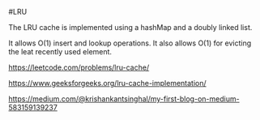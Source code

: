 #LRU

The LRU cache is implemented using a hashMap and a doubly linked list.  

It allows O(1) insert and lookup operations. It also allows O(1) for evicting the leat recently used element.

https://leetcode.com/problems/lru-cache/

https://www.geeksforgeeks.org/lru-cache-implementation/

https://medium.com/@krishankantsinghal/my-first-blog-on-medium-583159139237